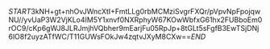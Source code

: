 $START$3kNH+gt+nhOvJWncXtI+FmtLLg0rbMCMziSvgrFXQr/pVpvNpFpojqwNU//yvUaP3W2VjKLo4IM5Y1xnvf0NXRphyW67KOwWbfxG61hx2FUBboEm0rOC9/cKp6gWJ8JLRJmjhVQbher9mEarjFu05RpJp+8tGLt5sFgfB3EwTSjDNj6lO8f2uyzATfWC/T11GUWsFOkJw4zqtvJXyM8CXw==$END$